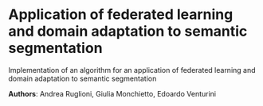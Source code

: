 # Application of federated learning and domain adaptation to semantic segmentation

Implementation of an algorithm for an application of federated learning and domain adaptation to semantic segmentation

**Authors**: Andrea Ruglioni, Giulia Monchietto, Edoardo Venturini
